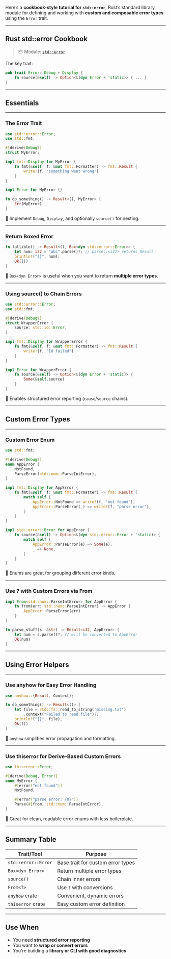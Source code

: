 Here’s a **cookbook-style tutorial for `std::error`**, Rust’s standard library module for defining and working with **custom and composable error types** using the `Error` trait.

---

## Rust std::error Cookbook

> 📦 Module: [`std::error`](https://doc.rust-lang.org/std/error/)

The key trait:

```rust
pub trait Error: Debug + Display {
    fn source(&self) -> Option<&(dyn Error + 'static)> { ... }
}
```

---

## Essentials

---

### The Error Trait

```rust
use std::error::Error;
use std::fmt;

#[derive(Debug)]
struct MyError;

impl fmt::Display for MyError {
    fn fmt(&self, f: &mut fmt::Formatter) -> fmt::Result {
        write!(f, "something went wrong")
    }
}

impl Error for MyError {}

fn do_something() -> Result<(), MyError> {
    Err(MyError)
}
```

📘 Implement `Debug`, `Display`, and optionally `source()` for nesting.

---

### Return Boxed Error

```rust
fn fallible() -> Result<(), Box<dyn std::error::Error>> {
    let num: i32 = "abc".parse()?; // parse::<i32> returns Result
    println!("{}", num);
    Ok(())
}
```

📘 `Box<dyn Error>` is useful when you want to return **multiple error types**.

---

### Using source() to Chain Errors

```rust
use std::error::Error;
use std::fmt;

#[derive(Debug)]
struct WrapperError {
    source: std::io::Error,
}

impl fmt::Display for WrapperError {
    fn fmt(&self, f: &mut fmt::Formatter) -> fmt::Result {
        write!(f, "IO failed")
    }
}

impl Error for WrapperError {
    fn source(&self) -> Option<&(dyn Error + 'static)> {
        Some(&self.source)
    }
}
```

📘 Enables structured error reporting (`cause`/`source` chains).

---

## Custom Error Types

---

### Custom Error Enum

```rust
use std::fmt;

#[derive(Debug)]
enum AppError {
    NotFound,
    ParseError(std::num::ParseIntError),
}

impl fmt::Display for AppError {
    fn fmt(&self, f: &mut fmt::Formatter) -> fmt::Result {
        match self {
            AppError::NotFound => write!(f, "not found"),
            AppError::ParseError(_) => write!(f, "parse error"),
        }
    }
}

impl std::error::Error for AppError {
    fn source(&self) -> Option<&(dyn std::error::Error + 'static)> {
        match self {
            AppError::ParseError(e) => Some(e),
            _ => None,
        }
    }
}
```

📘 Enums are great for grouping different error kinds.

---

### Use ? with Custom Errors via From

```rust
impl From<std::num::ParseIntError> for AppError {
    fn from(err: std::num::ParseIntError) -> AppError {
        AppError::ParseError(err)
    }
}

fn parse_stuff(s: &str) -> Result<i32, AppError> {
    let num = s.parse()?; // will be converted to AppError
    Ok(num)
}
```

---

## Using Error Helpers

---

### Use anyhow for Easy Error Handling

```rust
use anyhow::{Result, Context};

fn do_something() -> Result<()> {
    let file = std::fs::read_to_string("missing.txt")
        .context("Failed to read file")?;
    println!("{}", file);
    Ok(())
}
```

📘 `anyhow` simplifies error propagation and formatting.

---

### Use thiserror for Derive-Based Custom Errors

```rust
use thiserror::Error;

#[derive(Debug, Error)]
enum MyError {
    #[error("not found")]
    NotFound,

    #[error("parse error: {0}")]
    Parse(#[from] std::num::ParseIntError),
}
```

📘 Great for clean, readable error enums with less boilerplate.

---

## Summary Table

| Trait/Tool          | Purpose                           |
| ------------------- | --------------------------------- |
| `std::error::Error` | Base trait for custom error types |
| `Box<dyn Error>`    | Return multiple error types       |
| `source()`          | Chain inner errors                |
| `From<T>`           | Use `?` with conversions          |
| `anyhow` crate      | Convenient, dynamic errors        |
| `thiserror` crate   | Easy custom error definition      |

---

## Use When

* You need **structured error reporting**
* You want to **wrap or convert errors**
* You're building a **library or CLI with good diagnostics**
